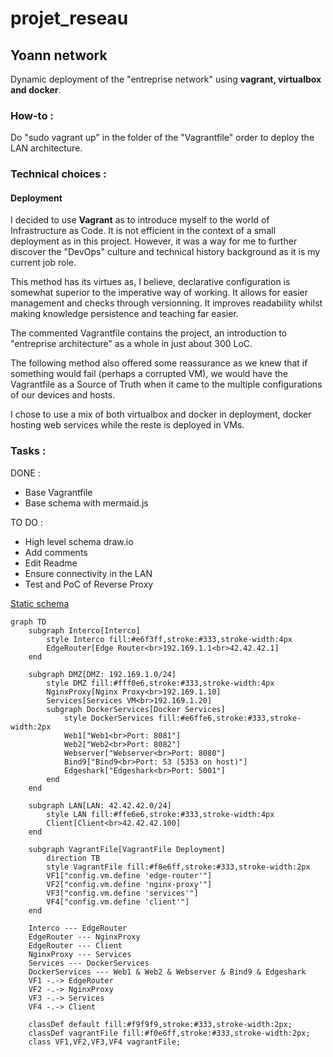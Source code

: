 # projet_reseau

## Yoann network

Dynamic deployment of the "entreprise network" using **vagrant, virtualbox and docker**.

### How-to :
Do "sudo vagrant up" in the folder of the "Vagrantfile" order to deploy the LAN architecture.

### Technical choices : 
#### Deployment
I decided to use **Vagrant** as to introduce myself to the world of Infrastructure as Code. It is not efficient in the context of a small deployment as in this project. However, it was a way for me to further discover the "DevOps" culture and technical history background as it is my current job role.

This method has its virtues as, I believe, declarative configuration is somewhat superior to the imperative way of working. It allows for easier management and checks through versionning. It improves readability whilst making knowledge persistence and teaching far easier. 

The commented Vagrantfile contains the project, an introduction to "entreprise architecture" as a whole in just about 300 LoC.

The following method also offered some reassurance as we knew that if something would fail (perhaps a corrupted VM), we would have the Vagrantfile as a Source of Truth when it came to the multiple configurations of our devices and hosts.

I chose to use a mix of both virtualbox and docker in deployment, docker hosting web services while the reste is deployed in VMs.

### Tasks : 
DONE :
  - Base Vagrantfile
  - Base schema with mermaid.js

TO DO :
  - High level schema draw.io
  - Add comments
  - Edit Readme
  - Ensure connectivity in the LAN
  - Test and PoC of Reverse Proxy
    
[Static schema](yoannn-net/schema_mermaid.png)

```mermaid
graph TD
    subgraph Interco[Interco]
        style Interco fill:#e6f3ff,stroke:#333,stroke-width:4px
        EdgeRouter[Edge Router<br>192.169.1.1<br>42.42.42.1]
    end

    subgraph DMZ[DMZ: 192.169.1.0/24]
        style DMZ fill:#fff0e6,stroke:#333,stroke-width:4px
        NginxProxy[Nginx Proxy<br>192.169.1.10]
        Services[Services VM<br>192.169.1.20]
        subgraph DockerServices[Docker Services]
            style DockerServices fill:#e6ffe6,stroke:#333,stroke-width:2px
            Web1["Web1<br>Port: 8081"]
            Web2["Web2<br>Port: 8082"]
            Webserver["Webserver<br>Port: 8080"]
            Bind9["Bind9<br>Port: 53 (5353 on host)"]
            Edgeshark["Edgeshark<br>Port: 5001"]
        end
    end

    subgraph LAN[LAN: 42.42.42.0/24]
        style LAN fill:#ffe6e6,stroke:#333,stroke-width:4px
        Client[Client<br>42.42.42.100]
    end

    subgraph VagrantFile[VagrantFile Deployment]
        direction TB
        style VagrantFile fill:#f0e6ff,stroke:#333,stroke-width:2px
        VF1["config.vm.define 'edge-router'"]
        VF2["config.vm.define 'nginx-proxy'"]
        VF3["config.vm.define 'services'"]
        VF4["config.vm.define 'client'"]
    end

    Interco --- EdgeRouter
    EdgeRouter --- NginxProxy
    EdgeRouter --- Client
    NginxProxy --- Services
    Services --- DockerServices
    DockerServices --- Web1 & Web2 & Webserver & Bind9 & Edgeshark
    VF1 -.-> EdgeRouter
    VF2 -.-> NginxProxy
    VF3 -.-> Services
    VF4 -.-> Client

    classDef default fill:#f9f9f9,stroke:#333,stroke-width:2px;
    classDef vagrantFile fill:#f0e6ff,stroke:#333,stroke-width:2px;
    class VF1,VF2,VF3,VF4 vagrantFile;
```
